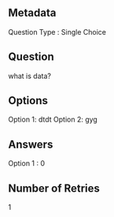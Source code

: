 ## Metadata
Question Type : Single Choice

## Question
what is data?

## Options
Option 1: dtdt
Option 2: gyg

## Answers
Option 1 : 0

## Number of Retries
1

